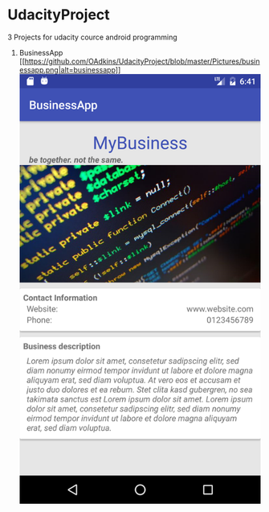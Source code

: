 # UdacityProject
3 Projects for udacity cource android programming

1. BusinessApp
[[https://github.com/OAdkins/UdacityProject/blob/master/Pictures/businessapp.png|alt=businessapp]]
![alt tag](https://github.com/OAdkins/UdacityProject/blob/master/Pictures/businessapp.png)
